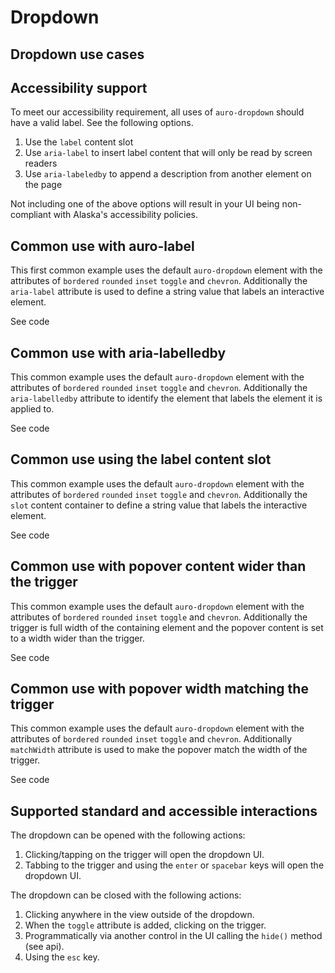 <!--
The demo.md file is a compiled document. No edits should be made directly to this file.

demo.md is created by running `npm run build:markdownDocs`.

This file is generated based on a template fetched from `./docs/partials/demo.md`
-->

# Dropdown

<!-- AURO-GENERATED-CONTENT:START (FILE:src=./description.md) -->
<!-- AURO-GENERATED-CONTENT:END -->

## Dropdown use cases

<!-- AURO-GENERATED-CONTENT:START (FILE:src=./useCases.md) -->
<!-- AURO-GENERATED-CONTENT:END -->
## Accessibility support

To meet our accessibility requirement, all uses of `auro-dropdown` should have a valid label. See the following options.

1. Use the `label` content slot
1. Use `aria-label` to insert label content that will only be read by screen readers
1. Use `aria-labeledby` to append a description from another element on the page

Not including one of the above options will result in your UI being non-compliant with Alaska's accessibility policies.

## Common use with auro-label

This first common example uses the default `auro-dropdown` element with the attributes of `bordered` `rounded` `inset` `toggle` and `chevron`. Additionally the `aria-label` attribute is used to define a string value that labels an interactive element.

<div class="exampleWrapper">
  <!-- AURO-GENERATED-CONTENT:START (FILE:src=./../../apiExamples/common.html) -->
  <!-- AURO-GENERATED-CONTENT:END -->
</div>
<auro-accordion lowProfile justifyRight>
  <span slot="trigger">See code</span>

<!-- AURO-GENERATED-CONTENT:START (CODE:src=./../../apiExamples/common.html) -->
<!-- AURO-GENERATED-CONTENT:END -->

</auro-accordion>

## Common use with aria-labelledby

This common example uses the default `auro-dropdown` element with the attributes of `bordered` `rounded` `inset` `toggle` and `chevron`. Additionally the `aria-labelledby` attribute to identify the element that labels the element it is applied to.

<div class="exampleWrapper">
  <!-- AURO-GENERATED-CONTENT:START (FILE:src=./../../apiExamples/commonLabelledby.html) -->
  <!-- AURO-GENERATED-CONTENT:END -->
</div>
<auro-accordion lowProfile justifyRight>
  <span slot="trigger">See code</span>

<!-- AURO-GENERATED-CONTENT:START (CODE:src=./../../apiExamples/commonLabelledby.html) -->
<!-- AURO-GENERATED-CONTENT:END -->

</auro-accordion>


## Common use using the label content slot

This common example uses the default `auro-dropdown` element with the attributes of `bordered` `rounded` `inset` `toggle` and `chevron`. Additionally the `slot` content container to define a string value that labels the interactive element.

<div class="exampleWrapper">
  <!-- AURO-GENERATED-CONTENT:START (FILE:src=./../../apiExamples/commonSlot.html) -->
  <!-- AURO-GENERATED-CONTENT:END -->
</div>
<auro-accordion lowProfile justifyRight>
  <span slot="trigger">See code</span>

<!-- AURO-GENERATED-CONTENT:START (CODE:src=./../../apiExamples/commonSlot.html) -->
<!-- AURO-GENERATED-CONTENT:END -->

</auro-accordion>

## Common use with popover content wider than the trigger

This common example uses the default `auro-dropdown` element with the attributes of `bordered` `rounded` `inset` `toggle` and `chevron`. Additionally the trigger is full width of the containing element and the popover content is set to a width wider than the trigger.

<div class="exampleWrapper">
  <!-- AURO-GENERATED-CONTENT:START (FILE:src=./../../apiExamples/widerPopover.html) -->
  <!-- AURO-GENERATED-CONTENT:END -->
</div>
<auro-accordion lowProfile justifyRight>
  <span slot="trigger">See code</span>

<!-- AURO-GENERATED-CONTENT:START (CODE:src=./../../apiExamples/widerPopover.html) -->
<!-- AURO-GENERATED-CONTENT:END -->

</auro-accordion>

## Common use with popover width matching the trigger

This common example uses the default `auro-dropdown` element with the attributes of `bordered` `rounded` `inset` `toggle` and `chevron`. Additionally  `matchWidth` attribute is used to make the popover match the width of the trigger.

<div class="exampleWrapper">
  <!-- AURO-GENERATED-CONTENT:START (FILE:src=./../../apiExamples/commonMatchWidth.html) -->
  <!-- AURO-GENERATED-CONTENT:END -->
</div>
<auro-accordion lowProfile justifyRight>
  <span slot="trigger">See code</span>

<!-- AURO-GENERATED-CONTENT:START (CODE:src=./../../apiExamples/commonMatchWidth.html) -->
<!-- AURO-GENERATED-CONTENT:END -->

</auro-accordion>

## Supported standard and accessible interactions

The dropdown can be opened with the following actions:

1. Clicking/tapping on the trigger will open the dropdown UI.
1. Tabbing to the trigger and using the `enter` or `spacebar` keys will open the dropdown UI.

The dropdown can be closed with the following actions:

1. Clicking anywhere in the view outside of the dropdown.
1. When the `toggle` attribute is added, clicking on the trigger.
1. Programmatically via another control in the UI calling the `hide()` method (see api).
1. Using the `esc` key.
